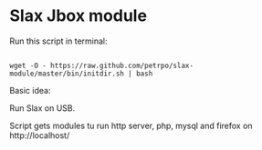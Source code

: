 Slax Jbox module
================

Run this script in terminal:

<code>
wget -O - https://raw.github.com/petrpo/slax-module/master/bin/initdir.sh | bash
</code>

Basic idea:

Run Slax on USB.

Script gets modules tu run http server, php, mysql and firefox on http://localhost/

